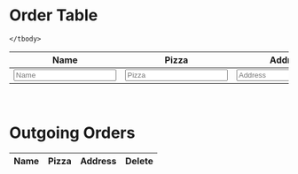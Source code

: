 
<meta name="permissions-policy" content="interest-cohort=()"/>
<html>
<head>
  <title>Pizza Order</title>
</head>
<body>
  <script src="pizzaFront.js"></script>
  <h1>Order Table</h1>
  <table class="Ptable">
    <thead>
      <tr>
        <th>Name</th>
        <th>Pizza</th>
        <th>Address</th>
        <th>Order</th>
        <th>Update</th>
      </tr>
    </thead>
    <tbody>
      <tr>
        <td><input id="name" placeholder="Name"></td> <!-- Update here -->
        <td><input id="pizza" placeholder="Pizza"></td>
        <td><input id="address" placeholder="Address"></td>
        <td><input id="OrderName" placeholder="Order"></td>
        <td><button onclick="addOrder()">Order</button></td>
        <td><button onclick="updateOrder()">Update</button></td>
      </tr>

    </tbody>
  </table>

  <br>

  <h1>Outgoing Orders</h1>

  <table class="Ptable">
    <thead>
      <tr>
        <th>Name</th>
        <th>Pizza</th>
        <th>Address</th>
        <th>Delete</th>
      </tr>
    </thead>
    <tbody id="tbody">
    </tbody>
  </table>

  <script src="pizzaFront.js"></script>
</body>
</html>
